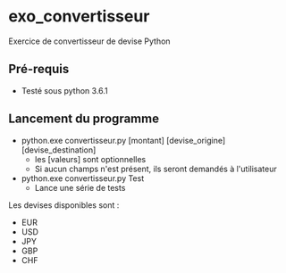 # exo_convertisseur
Exercice de convertisseur de devise Python

## Pré-requis
* Testé sous python 3.6.1

## Lancement du programme 
 * python.exe convertisseur.py [montant] [devise_origine] [devise_destination]
   * les [valeurs] sont optionnelles
   * Si aucun champs n'est présent, ils seront demandés à l'utilisateur
 * python.exe convertisseur.py Test
   * Lance une série de tests
  
Les devises disponibles sont :
* EUR
* USD
* JPY
* GBP
* CHF
